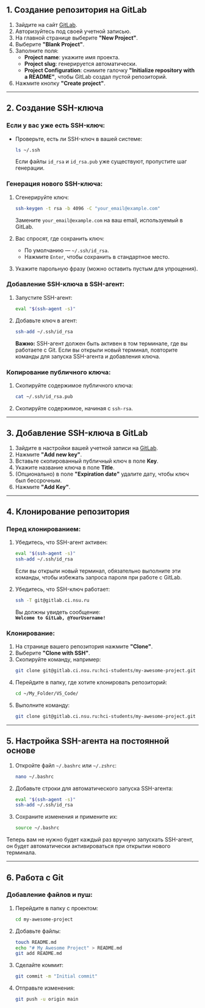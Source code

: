 ## 1. **Создание репозитория на GitLab**
1. Зайдите на сайт [GitLab](https://gitlab.ci.nsu.ru/hci-students).
2. Авторизуйтесь под своей учетной записью.
3. На главной странице выберите **"New Project"**.
4. Выберите **"Blank Project"**.
5. Заполните поля:
   - **Project name**: укажите имя проекта.
   - **Project slug**: генерируется автоматически.
   - **Project Configuration**: снимите галочку **"Initialize repository with a README"**, чтобы GitLab создал пустой репозиторий.
6. Нажмите кнопку **"Create project"**.

---

## 2. **Создание SSH-ключа**
### Если у вас уже есть SSH-ключ:
- Проверьте, есть ли SSH-ключ в вашей системе:

   ```bash
   ls ~/.ssh
   ```

   Если файлы `id_rsa` и `id_rsa.pub` уже существуют, пропустите шаг генерации.

### Генерация нового SSH-ключа:
1. Сгенерируйте ключ:
   ```bash
   ssh-keygen -t rsa -b 4096 -C "your_email@example.com"
   ```
   Замените `your_email@example.com` на ваш email, используемый в GitLab.

2. Вас спросят, где сохранить ключ:
   - По умолчанию — `~/.ssh/id_rsa`.
   - Нажмите `Enter`, чтобы сохранить в стандартное место.

3. Укажите парольную фразу (можно оставить пустым для упрощения).

### Добавление SSH-ключа в SSH-агент:
1. Запустите SSH-агент:
   ```bash
   eval "$(ssh-agent -s)"
   ```
2. Добавьте ключ в агент:
   ```bash
   ssh-add ~/.ssh/id_rsa
   ```

   **Важно:** SSH-агент должен быть активен в том терминале, где вы работаете с Git. Если вы открыли новый терминал, повторите команды для запуска SSH-агента и добавления ключа.

### Копирование публичного ключа:
1. Скопируйте содержимое публичного ключа:
   ```bash
   cat ~/.ssh/id_rsa.pub
   ```

2. Скопируйте содержимое, начиная с `ssh-rsa`.

---

## 3. **Добавление SSH-ключа в GitLab**
1. Зайдите в настройки вашей учетной записи на [GitLab](https://gitlab.ci.nsu.ru/-/profile/keys).
2. Нажмите **"Add new key"**.
3. Вставьте скопированный публичный ключ в поле **Key**.
4. Укажите название ключа в поле **Title**.
5. (Опционально) в поле **"Expiration date"** удалите дату, чтобы ключ был бессрочным.
6. Нажмите **"Add Key"**.

---

## 4. **Клонирование репозитория**
### Перед клонированием:
1. Убедитесь, что SSH-агент активен:
   ```bash
   eval "$(ssh-agent -s)"
   ssh-add ~/.ssh/id_rsa
   ```
   Если вы открыли новый терминал, обязательно выполните эти команды, чтобы избежать запроса пароля при работе с GitLab.

2. Убедитесь, что SSH-ключ работает:
   ```bash
   ssh -T git@gitlab.ci.nsu.ru
   ```
   Вы должны увидеть сообщение:  
   **`Welcome to GitLab, @YourUsername!`**

### Клонирование:
1. На странице вашего репозитория нажмите **"Clone"**.
2. Выберите **"Clone with SSH"**.
3. Скопируйте команду, например:
   ```bash
   git clone git@gitlab.ci.nsu.ru:hci-students/my-awesome-project.git
   ```
4. Перейдите в папку, где хотите клонировать репозиторий:
   ```bash
   cd ~/My_Folder/VS_Code/
   ```
5. Выполните команду:
   ```bash
   git clone git@gitlab.ci.nsu.ru:hci-students/my-awesome-project.git
   ```

---

## 5. **Настройка SSH-агента на постоянной основе**
1. Откройте файл `~/.bashrc` или `~/.zshrc`:
   ```bash
   nano ~/.bashrc
   ```
2. Добавьте строки для автоматического запуска SSH-агента:
   ```bash
   eval "$(ssh-agent -s)"
   ssh-add ~/.ssh/id_rsa
   ```
3. Сохраните изменения и примените их:
   ```bash
   source ~/.bashrc
   ```

Теперь вам не нужно будет каждый раз вручную запускать SSH-агент, он будет автоматически активироваться при открытии нового терминала.

---

## 6. **Работа с Git**

### Добавление файлов и пуш:
1. Перейдите в папку с проектом:
   ```bash
   cd my-awesome-project
   ```
2. Добавьте файлы:
   ```bash
   touch README.md
   echo "# My Awesome Project" > README.md
   git add README.md
   ```
3. Сделайте коммит:
   ```bash
   git commit -m "Initial commit"
   ```
4. Отправьте изменения:
   ```bash
   git push -u origin main
   ```
